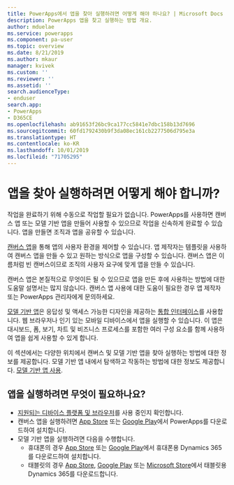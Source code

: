 ```yaml
---
title: PowerApps에서 앱을 찾아 실행하려면 어떻게 해야 하나요? | Microsoft Docs
description: PowerApps 앱을 찾고 실행하는 방법 개요.
author: mduelae
ms.service: powerapps
ms.component: pa-user
ms.topic: overview
ms.date: 8/21/2019
ms.author: mkaur
manager: kvivek
ms.custom: ''
ms.reviewer: ''
ms.assetid: ''
search.audienceType:
- enduser
search.app:
- PowerApps
- D365CE
ms.openlocfilehash: ab91653f26bc9ca177cc5841e7dbc158b13d7696
ms.sourcegitcommit: 60fd1792430b9f3da08ec161cb2277506d795e3a
ms.translationtype: HT
ms.contentlocale: ko-KR
ms.lasthandoff: 10/01/2019
ms.locfileid: "71705295"
---
```

# <a name="how-do-i-find-and-run-apps"></a>앱을 찾아 실행하려면 어떻게 해야 합니까?

작업을 완료하기 위해 수동으로 작업할 필요가 없습니다. PowerApps를 사용하면 캔버스 앱 또는 모델 기반 앱을 만들어 사용할 수 있으므로 작업을 신속하게 완료할 수 있습니다. 앱을 만들면 조직과 앱을 공유할 수 있습니다. 

[캔버스 앱](/powerapps/maker/canvas-apps/getting-started)을 통해 앱의 사용자 환경을 제어할 수 있습니다. 앱 제작자는 템플릿을 사용하여 캔버스 앱을 만들 수 있고 원하는 방식으로 앱을 구성할 수 있습니다. 캔버스 앱은 이름처럼 빈 캔버스이므로 조직의 사용자 요구에 맞게 앱을 만들 수 있습니다.

캔버스 앱은 본질적으로 무엇이든 될 수 있으므로 앱을 만든 후에 사용하는 방법에 대한 도움말 설명서는 많지 않습니다. 캔버스 앱 사용에 대한 도움이 필요한 경우 앱 제작자 또는 PowerApps 관리자에게 문의하세요.

[모델 기반 앱](/powerapps/maker/model-driven-apps/model-driven-app-overview)은 응답성 및 액세스 가능한 디자인을 제공하는 [통합 인터페이스](unified-interface.md)를 사용합니다. 웹 브라우저나 인기 있는 모바일 디바이스에서 앱을 실행할 수 있습니다. 이 앱은 대시보드, 폼, 보기, 차트 및 비즈니스 프로세스를 포함한 여러 구성 요소를 함께 사용하여 앱을 쉽게 사용할 수 있게 합니다.

이 섹션에서는 다양한 위치에서 캔버스 및 모델 기반 앱을 찾아 실행하는 방법에 대한 정보를 제공합니다. 모델 기반 앱 내에서 탐색하고 작동하는 방법에 대한 정보도 제공합니다. [모델 기반 앱 사용](use-model-driven-apps.md).


## <a name="whats-required-to-run-apps"></a>앱을 실행하려면 무엇이 필요하나요?
- [지원되는 디바이스 플랫폼 및 브라우저](../maker/canvas-apps/limits-and-config.md)를 사용 중인지 확인합니다.
- 캔버스 앱을 실행하려면 [App Store](https://itunes.apple.com/app/powerapps/id1047318566?mt=8) 또는 [Google Play](https://play.google.com/store/apps/details?id=com.microsoft.msapps)에서 PowerApps를 다운로드하여 설치합니다.
- 모델 기반 앱을 실행하려면 다음을 수행합니다.
    - 휴대폰의 경우 [App Store](https://itunes.apple.com/app/dynamics-crm-for-phones/id1003997947?ls=1&mt=8) 또는 [Google Play](https://play.google.com/store/apps/details?id=com.microsoft.crm.crmphone)에서 휴대폰용 Dynamics 365를 다운로드하여 설치합니다. 
    - 태블릿의 경우 [App Store](https://itunes.apple.com/app/microsoft-dynamics-crm/id678800460?mt=8), [Google Play](https://play.google.com/store/apps/details?id=com.microsoft.crm.crmtablet) 또는 [Microsoft Store](https://www.microsoft.com/store/p/microsoft-dynamics-365/9nblggh4rfqp)에서 태블릿용 Dynamics 365를 다운로드합니다.
